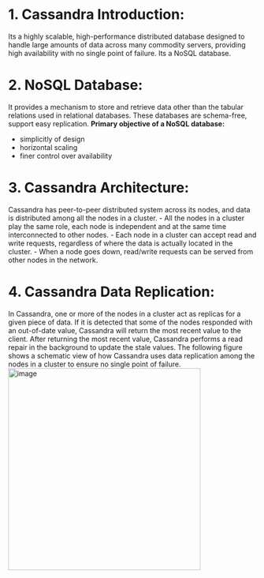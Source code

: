 # 1. Cassandra Introduction:
  Its a highly scalable, high-performance distributed database designed to handle large amounts of data across many commodity servers, providing high availability with no single point of failure.
  Its a NoSQL database.

# 2. NoSQL Database:
  It provides a mechanism to store and retrieve data other than the tabular relations used in relational databases. These databases are schema-free, support easy replication.
  **Primary objective of a NoSQL database:**
  - simplicitly of design
  - horizontal scaling
  - finer control over availability

# 3. Cassandra Architecture:
  Cassandra has peer-to-peer distributed system across its nodes, and data is distributed among all the nodes in a cluster.
    - All the nodes in a cluster play the same role, each node is independent and at the same time interconnected to other nodes.
    - Each node in a cluster can accept read and write requests, regardless of where the data is actually located in the cluster.
    - When a node goes down, read/write requests can be served from other nodes in the network.


# 4. Cassandra Data Replication:
  In Cassandra, one or more of the nodes in a cluster act as replicas for a given piece of data. If it is detected that some of the nodes responded with an out-of-date value, Cassandra will return the most recent value to the client. After returning the most recent value, Cassandra performs a read repair in the background to update the stale values.
  The following figure shows a schematic view of how Cassandra uses data replication among the nodes in a cluster to ensure no single point of failure.
  <img width="390" height="409" alt="image" src="https://github.com/user-attachments/assets/10ddf669-d956-4f40-a2f1-c496cc56ec4f" />
